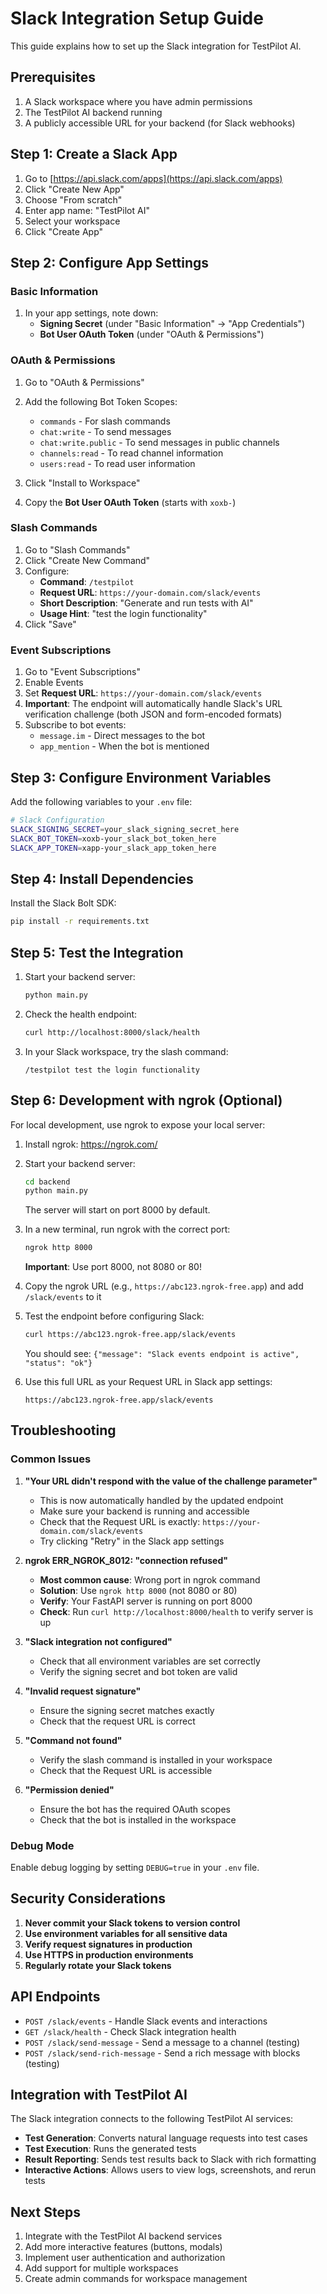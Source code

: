 # Slack Integration Setup Guide

This guide explains how to set up the Slack integration for TestPilot AI.

## Prerequisites

1. A Slack workspace where you have admin permissions
2. The TestPilot AI backend running
3. A publicly accessible URL for your backend (for Slack webhooks)

## Step 1: Create a Slack App

1. Go to [https://api.slack.com/apps](https://api.slack.com/apps)
2. Click "Create New App"
3. Choose "From scratch"
4. Enter app name: "TestPilot AI"
5. Select your workspace
6. Click "Create App"

## Step 2: Configure App Settings

### Basic Information
1. In your app settings, note down:
   - **Signing Secret** (under "Basic Information" → "App Credentials")
   - **Bot User OAuth Token** (under "OAuth & Permissions")

### OAuth & Permissions
1. Go to "OAuth & Permissions"
2. Add the following Bot Token Scopes:
   - `commands` - For slash commands
   - `chat:write` - To send messages
   - `chat:write.public` - To send messages in public channels
   - `channels:read` - To read channel information
   - `users:read` - To read user information

3. Click "Install to Workspace"
4. Copy the **Bot User OAuth Token** (starts with `xoxb-`)

### Slash Commands
1. Go to "Slash Commands"
2. Click "Create New Command"
3. Configure:
   - **Command**: `/testpilot`
   - **Request URL**: `https://your-domain.com/slack/events`
   - **Short Description**: "Generate and run tests with AI"
   - **Usage Hint**: "test the login functionality"
4. Click "Save"

### Event Subscriptions
1. Go to "Event Subscriptions"
2. Enable Events
3. Set **Request URL**: `https://your-domain.com/slack/events`
4. **Important**: The endpoint will automatically handle Slack's URL verification challenge (both JSON and form-encoded formats)
5. Subscribe to bot events:
   - `message.im` - Direct messages to the bot
   - `app_mention` - When the bot is mentioned

## Step 3: Configure Environment Variables

Add the following variables to your `.env` file:

```bash
# Slack Configuration
SLACK_SIGNING_SECRET=your_slack_signing_secret_here
SLACK_BOT_TOKEN=xoxb-your_slack_bot_token_here
SLACK_APP_TOKEN=xapp-your_slack_app_token_here
```

## Step 4: Install Dependencies

Install the Slack Bolt SDK:

```bash
pip install -r requirements.txt
```

## Step 5: Test the Integration

1. Start your backend server:
   ```bash
   python main.py
   ```

2. Check the health endpoint:
   ```bash
   curl http://localhost:8000/slack/health
   ```

3. In your Slack workspace, try the slash command:
   ```
   /testpilot test the login functionality
   ```

## Step 6: Development with ngrok (Optional)

For local development, use ngrok to expose your local server:

1. Install ngrok: https://ngrok.com/
2. Start your backend server:
   ```bash
   cd backend
   python main.py
   ```
   The server will start on port 8000 by default.

3. In a new terminal, run ngrok with the correct port:
   ```bash
   ngrok http 8000
   ```
   **Important**: Use port 8000, not 8080 or 80!

4. Copy the ngrok URL (e.g., `https://abc123.ngrok-free.app`) and add `/slack/events` to it
5. Test the endpoint before configuring Slack:
   ```bash
   curl https://abc123.ngrok-free.app/slack/events
   ```
   You should see: `{"message": "Slack events endpoint is active", "status": "ok"}`

6. Use this full URL as your Request URL in Slack app settings:
   ```
   https://abc123.ngrok-free.app/slack/events
   ```

## Troubleshooting

### Common Issues

1. **"Your URL didn't respond with the value of the challenge parameter"**
   - This is now automatically handled by the updated endpoint
   - Make sure your backend is running and accessible
   - Check that the Request URL is exactly: `https://your-domain.com/slack/events`
   - Try clicking "Retry" in the Slack app settings

2. **ngrok ERR_NGROK_8012: "connection refused"**
   - **Most common cause**: Wrong port in ngrok command
   - **Solution**: Use `ngrok http 8000` (not 8080 or 80)
   - **Verify**: Your FastAPI server is running on port 8000
   - **Check**: Run `curl http://localhost:8000/health` to verify server is up

2. **"Slack integration not configured"**
   - Check that all environment variables are set correctly
   - Verify the signing secret and bot token are valid

3. **"Invalid request signature"**
   - Ensure the signing secret matches exactly
   - Check that the request URL is correct

4. **"Command not found"**
   - Verify the slash command is installed in your workspace
   - Check that the Request URL is accessible

5. **"Permission denied"**
   - Ensure the bot has the required OAuth scopes
   - Check that the bot is installed in the workspace

### Debug Mode

Enable debug logging by setting `DEBUG=true` in your `.env` file.

## Security Considerations

1. **Never commit your Slack tokens to version control**
2. **Use environment variables for all sensitive data**
3. **Verify request signatures in production**
4. **Use HTTPS in production environments**
5. **Regularly rotate your Slack tokens**

## API Endpoints

- `POST /slack/events` - Handle Slack events and interactions
- `GET /slack/health` - Check Slack integration health
- `POST /slack/send-message` - Send a message to a channel (testing)
- `POST /slack/send-rich-message` - Send a rich message with blocks (testing)

## Integration with TestPilot AI

The Slack integration connects to the following TestPilot AI services:

- **Test Generation**: Converts natural language requests into test cases
- **Test Execution**: Runs the generated tests
- **Result Reporting**: Sends test results back to Slack with rich formatting
- **Interactive Actions**: Allows users to view logs, screenshots, and rerun tests

## Next Steps

1. Integrate with the TestPilot AI backend services
2. Add more interactive features (buttons, modals)
3. Implement user authentication and authorization
4. Add support for multiple workspaces
5. Create admin commands for workspace management 